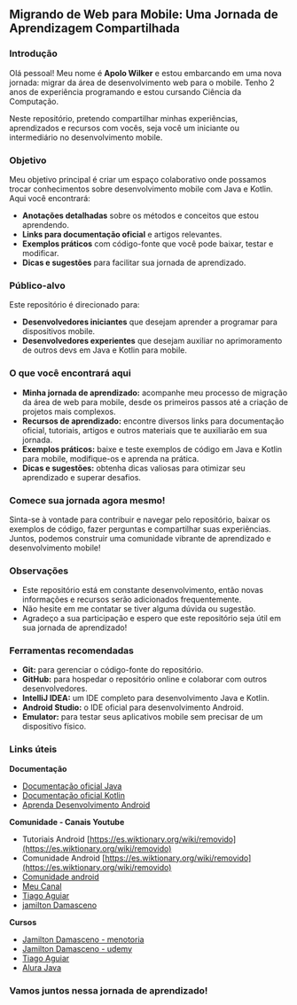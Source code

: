 ## Migrando de Web para Mobile: Uma Jornada de Aprendizagem Compartilhada

### Introdução

Olá pessoal! Meu nome é **Apolo Wilker** e estou embarcando em uma nova jornada: migrar da área de desenvolvimento web para o mobile. Tenho 2 anos de experiência programando e estou cursando Ciência da Computação. 

Neste repositório, pretendo compartilhar minhas experiências, aprendizados e recursos com vocês, seja você um iniciante ou intermediário no desenvolvimento mobile. 

### Objetivo

Meu objetivo principal é criar um espaço colaborativo onde possamos trocar conhecimentos sobre desenvolvimento mobile com Java e Kotlin. Aqui você encontrará:

* **Anotações detalhadas** sobre os métodos e conceitos que estou aprendendo.
* **Links para documentação oficial** e artigos relevantes.
* **Exemplos práticos** com código-fonte que você pode baixar, testar e modificar.
* **Dicas e sugestões** para facilitar sua jornada de aprendizado.

### Público-alvo

Este repositório é direcionado para:

* **Desenvolvedores iniciantes** que desejam aprender a programar para dispositivos mobile.
* **Desenvolvedores experientes** que desejam auxiliar no  aprimoramento de outros devs em Java e Kotlin para mobile.

### O que você encontrará aqui

* **Minha jornada de aprendizado:** acompanhe meu processo de migração da área de web para mobile, desde os primeiros passos até a criação de projetos mais complexos.
* **Recursos de aprendizado:** encontre diversos links para documentação oficial, tutoriais, artigos e outros materiais que te auxiliarão em sua jornada.
* **Exemplos práticos:** baixe e teste exemplos de código em Java e Kotlin para mobile, modifique-os e aprenda na prática.
* **Dicas e sugestões:** obtenha dicas valiosas para otimizar seu aprendizado e superar desafios.
<!-- * **Comunidade:** participe da comunidade e compartilhe suas dúvidas, experiências e conhecimentos com outros desenvolvedores. -->


### Comece sua jornada agora mesmo!

Sinta-se à vontade para contribuir e navegar pelo repositório, baixar os exemplos de código, fazer perguntas e compartilhar suas experiências. Juntos, podemos construir uma comunidade vibrante de aprendizado e desenvolvimento mobile!

### Observações

* Este repositório está em constante desenvolvimento, então novas informações e recursos serão adicionados frequentemente.
* Não hesite em me contatar se tiver alguma dúvida ou sugestão.
* Agradeço a sua participação e espero que este repositório seja útil em sua jornada de aprendizado!

### Ferramentas recomendadas

* **Git:** para gerenciar o código-fonte do repositório.
* **GitHub:** para hospedar o repositório online e colaborar com outros desenvolvedores.
* **IntelliJ IDEA:** um IDE completo para desenvolvimento Java e Kotlin.
* **Android Studio:** o IDE oficial para desenvolvimento Android.
* **Emulator:** para testar seus aplicativos mobile sem precisar de um dispositivo físico.

### Links úteis

**Documentação**
* [Documentação oficial Java](https://docs.oracle.com/javase/8/docs/api/)
* [Documentação oficial Kotlin](https://kotlinlang.org/docs/)
* [Aprenda Desenvolvimento  Android](https://developer.android.com/courses?gad_source=1&gclid=Cj0KCQjwxqayBhDFARIsAANWRnSMdLoA-rvLM0zvo9bl-cp8St9nqcWczBmXSXeg77hXkTVEInEVkRkaAvkPEALw_wcB&gclsrc=aw.ds)

**Comunidade - Canais Youtube**
* Tutoriais Android [https://es.wiktionary.org/wiki/removido](https://es.wiktionary.org/wiki/removido)
* Comunidade Android [https://es.wiktionary.org/wiki/removido](https://es.wiktionary.org/wiki/removido)
* [Comunidade android](https://androiddevbr.org/)
* [Meu Canal](https://www.youtube.com/@apolowilker2616)
* [Tiago Aguiar](https://www.youtube.com/@TiagoAguiar)
* [jamilton Damasceno](https://www.youtube.com/@jamiltondamasceno)

**Cursos**
  
  *    [Jamilton Damasceno - menotoria](https://hotmart.com/pt-br/marketplace/produtos/mentoria-desenvolvedor-android-a5rxe/X69626817O)
  *    [Jamilton Damasceno - udemy](https://www.udemy.com/course/desenvolvimento-android-completo/?couponCode=LEADERSALE24B)
  *    [Tiago Aguiar](https://portalcursonline.com.br/curso-android-express-tiago-aguiar/?gad_source=1&gclid=Cj0KCQjwxqayBhDFARIsAANWRnQY6XgqAhb9Rn4uqunveAY--xlyWB_fpYMPqrd9xR-waN4s-O6q7ywaAmd4EALw_wcB)
  *    [Alura Java](https://www.alura.com.br/formacao-java)

### Vamos juntos nessa jornada de aprendizado!
